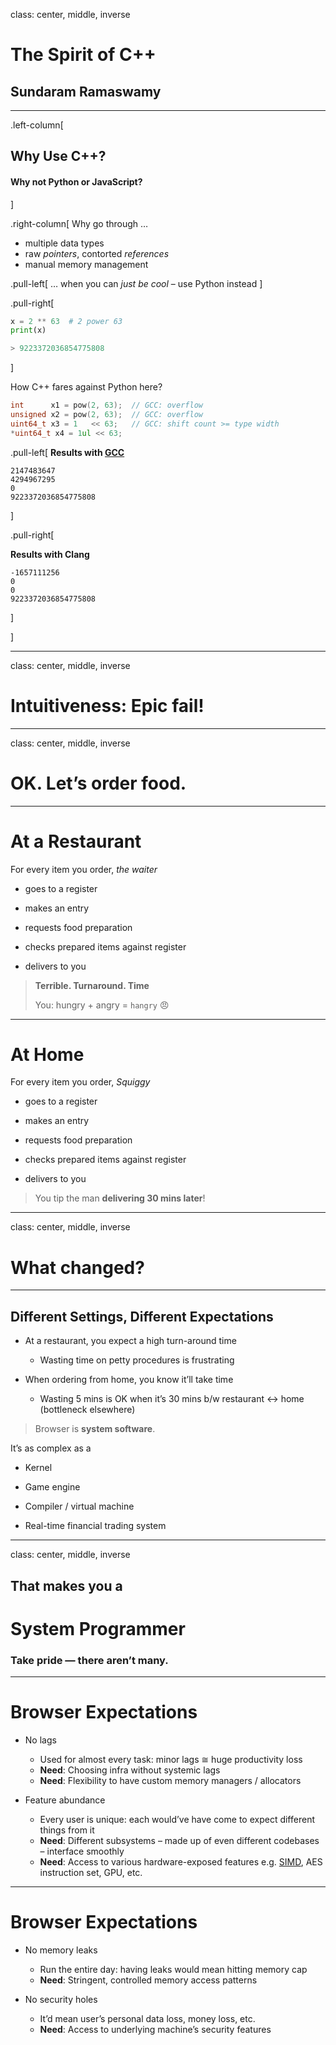 
class: center, middle, inverse

# The Spirit of **C++**

## Sundaram Ramaswamy

---
.left-column[
  ## Why Use C++?
  #### Why not Python or JavaScript?
]

.right-column[
Why go through …

- multiple data types
- raw _pointers_, contorted _references_
- manual memory management

.pull-left[
… when you can _just be cool_ – use Python instead
]

.pull-right[
```python
x = 2 ** 63  # 2 power 63
print(x)

> 9223372036854775808
```
]

How C++ fares against Python here?

``` c++
int      x1 = pow(2, 63);  // GCC: overflow
unsigned x2 = pow(2, 63);  // GCC: overflow
uint64_t x3 = 1   << 63;   // GCC: shift count >= type width
*uint64_t x4 = 1ul << 63;
```

.pull-left[
**Results with [GCC](http://coliru.stacked-crooked.com/a/506ad2b09f29373d)**
```
2147483647
4294967295
0
9223372036854775808
```
]

.pull-right[

**Results with Clang**
```
-1657111256
0
0
9223372036854775808
```
]

]

---

class: center, middle, inverse

# **Intuitiveness**: Epic fail!

---
class: center, middle, inverse

# OK.  Let’s order food.

---

# At a Restaurant

For every item you order, _the waiter_

- goes to a register

- makes an entry

- requests food preparation

- checks prepared items against register

- delivers to you

> **Terrible. Turnaround. Time**
>
> You: hungry + angry = `hangry` 😠


---

# At Home

For every item you order, _Squiggy_

- goes to a register

- makes an entry

- requests food preparation

- checks prepared items against register

- delivers to you

> You tip the man **delivering 30 mins later**!

---

class: center, middle, inverse

# What changed?

---

## Different Settings, Different Expectations

* At a restaurant, you expect a high turn-around time
  - Wasting time on petty procedures is frustrating

* When ordering from home, you know it’ll take time
  - Wasting 5 mins is OK when it’s 30 mins b/w restaurant ↔ home (bottleneck elsewhere)

> Browser is **system software**.

It’s as complex as a

* Kernel

* Game engine

* Compiler / virtual machine

* Real-time financial trading system

---

class: center, middle, inverse

## That makes you a
# **System Programmer**
### Take pride — there aren’t many.

---

# Browser Expectations

* No lags
  - Used for almost every task: minor lags ≅ huge productivity loss
  - **Need**: Choosing infra without systemic lags
  - **Need**: Flexibility to have custom memory managers / allocators

* Feature abundance
  - Every user is unique: each would’ve have come to expect different things from it
  - **Need**: Different subsystems – made up of even different codebases – interface smoothly
  - **Need**: Access to various hardware-exposed features e.g. [SIMD](https://en.wikipedia.org/wiki/SIMD), AES instruction set, GPU, etc.

---

# Browser Expectations

* No memory leaks
  - Run the entire day: having leaks would mean hitting memory cap
  - **Need**: Stringent, controlled memory access patterns

* No security holes
  - It’d mean user’s personal data loss, money loss, etc.
  - **Need**: Access to underlying machine’s security features
